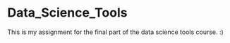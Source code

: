# Data_Science_Tools

This is my assignment for the final part of the data science tools course. :)

